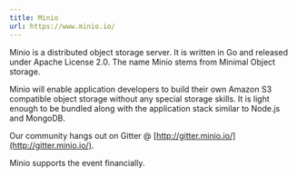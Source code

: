 ```yaml
---
title: Minio
url: https://www.minio.io/
---
```


Minio is a distributed object storage server. It is written in Go and
released under Apache License 2.0. The name Minio stems from Minimal
Object storage.

Minio will enable application developers to build their own Amazon S3
compatible object storage without any special storage skills. It is
light enough to be bundled along with the application stack similar to
Node.js and MongoDB.

Our community hangs out on Gitter @ [http://gitter.minio.io/](http://gitter.minio.io/).

Minio supports the event financially.
